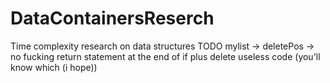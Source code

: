# DataContainersReserch
Time complexity research on data structures
TODO
mylist -> deletePos -> no fucking return statement at the end of if
plus delete useless code (you'll know which (i hope))
